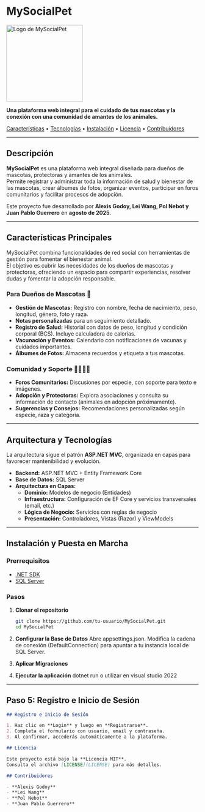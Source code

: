 # MySocialPet

  <img src="https://i.imgur.com/8a3n3tC.png" alt="Logo de MySocialPet" width="200"/>

  <strong>Una plataforma web integral para el cuidado de tus mascotas y la conexión con una comunidad de amantes de los animales.</strong>

  <a href="#características-principales">Características</a> •
  <a href="#arquitectura-y-tecnologías">Tecnologías</a> •
  <a href="#instalación-y-puesta-en-marcha">Instalación</a> •
  <a href="#licencia">Licencia</a> •
  <a href="#contribuidores">Contribuidores</a>

---

## Descripción

**MySocialPet** es una plataforma web integral diseñada para dueños de mascotas, protectoras y amantes de los animales.  
Permite registrar y administrar toda la información de salud y bienestar de las mascotas, crear álbumes de fotos, organizar eventos, participar en foros comunitarios y facilitar procesos de adopción.  

Este proyecto fue desarrollado por **Alexis Godoy, Lei Wang, Pol Nebot y Juan Pablo Guerrero** en **agosto de 2025**.

---

## Características Principales

MySocialPet combina funcionalidades de red social con herramientas de gestión para fomentar el bienestar animal.  
El objetivo es cubrir las necesidades de los dueños de mascotas y protectoras, ofreciendo un espacio para compartir experiencias, resolver dudas y fomentar la adopción responsable.

### Para Dueños de Mascotas 🐾
- **Gestión de Mascotas:** Registro con nombre, fecha de nacimiento, peso, longitud, género, foto y raza.  
- **Notas personalizadas** para un seguimiento detallado.  
- **Registro de Salud:** Historial con datos de peso, longitud y condición corporal (BCS). Incluye calculadora de calorías.  
- **Vacunación y Eventos:** Calendario con notificaciones de vacunas y cuidados importantes.  
- **Álbumes de Fotos:** Almacena recuerdos y etiqueta a tus mascotas.  

### Comunidad y Soporte 👨‍👩‍👧‍👦
- **Foros Comunitarios:** Discusiones por especie, con soporte para texto e imágenes.  
- **Adopción y Protectoras:** Explora asociaciones y consulta su información de contacto (animales en adopción próximamente).  
- **Sugerencias y Consejos:** Recomendaciones personalizadas según especie, raza y categoría.  

---

## Arquitectura y Tecnologías

La arquitectura sigue el patrón **ASP.NET MVC**, organizada en capas para favorecer mantenibilidad y evolución.

- **Backend:** ASP.NET MVC + Entity Framework Core  
- **Base de Datos:** SQL Server  
- **Arquitectura en Capas:**  
  - **Dominio:** Modelos de negocio (Entidades)  
  - **Infraestructura:** Configuración de EF Core y servicios transversales (email, etc.)  
  - **Lógica de Negocio:** Servicios con reglas de negocio  
  - **Presentación:** Controladores, Vistas (Razor) y ViewModels  

---

## Instalación y Puesta en Marcha

### Prerrequisitos
- [.NET SDK](https://dotnet.microsoft.com/en-us/download)
- [SQL Server](https://www.microsoft.com/es-es/sql-server)

### Pasos

1. **Clonar el repositorio**
   ```bash
   git clone https://github.com/tu-usuario/MySocialPet.git
   cd MySocialPet
   
2. **Configurar la Base de Datos**
Abre appsettings.json.
Modifica la cadena de conexión (DefaultConnection) para apuntar a tu instancia local de SQL Server.

3. **Aplicar Migraciones**

4. **Ejecutar la aplicación**
dotnet run o utilizar en visual studio 2022

---

## Paso 5: **Registro e Inicio de Sesión**

```markdown
## Registro e Inicio de Sesión

1. Haz clic en **Login** y luego en **Registrarse**.  
2. Completa el formulario con usuario, email y contraseña.  
3. Al confirmar, accederás automáticamente a la plataforma.

## Licencia

Este proyecto está bajo la **Licencia MIT**.  
Consulta el archivo [LICENSE](LICENSE) para más detalles.

## Contribuidores

- **Alexis Godoy**  
- **Lei Wang**  
- **Pol Nebot**  
- **Juan Pablo Guerrero**
